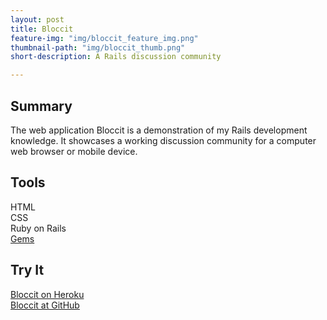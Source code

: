 ```yaml
---
layout: post
title: Bloccit
feature-img: "img/bloccit_feature_img.png"
thumbnail-path: "img/bloccit_thumb.png"
short-description: A Rails discussion community

---
```

<h2>Summary</h2>
The web application Bloccit is a demonstration of my Rails development knowledge. It showcases a working discussion community for a computer web browser or mobile device.

<h2>Tools</h2>
HTML<br/>
CSS<br/>
Ruby on Rails<br/>
<a href="https://github.com/realtimschmidt/bloccit/blob/master/Gemfile" target="_blank">Gems</a>

<h2>Try It</h2>
<a href="http://fast-sierra-96817.herokuapp.com/" target="_blank">Bloccit on Heroku</a><br/>
<a href="https://github.com/realtimschmidt/bloccit" target="_blank">Bloccit at GitHub</a>
